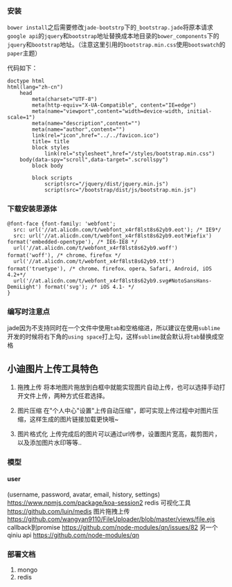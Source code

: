 ### 安装
`bower install`之后需要修改`jade-bootstrp`下的`_bootstrap.jade`将原本请求`google api`的`jquery`和`bootstrap`地址替换成本地目录的`bower_components`下的`jquery`和`bootstrap`地址。（注意这里引用的`bootstrap.min.css`使用`bootswatch`的	`paper`主题）

代码如下：
```jade
doctype html
html(lang="zh-cn")
	head
		meta(charset="UTF-8")
		meta(http-equiv="X-UA-Compatible", content="IE=edge")
		meta(name="viewport",content="width=device-width, initial-scale=1")
		meta(name="description",content="")
		meta(name="author",content="")
		link(rel="icon",href="../../favicon.ico")
		title= title
		block styles
			link(rel="stylesheet",href="/styles/bootstrap.min.css")
	body(data-spy="scroll",data-target=".scrollspy")
		block body
			
		block scripts
			script(src="/jquery/dist/jquery.min.js")
			script(src="/bootstrap/dist/js/bootstrap.min.js")
```

### 下载安装思源体
```
@font-face {font-family: 'webfont';
  src: url('//at.alicdn.com/t/webfont_x4rf8lst8s62yb9.eot'); /* IE9*/
  src: url('//at.alicdn.com/t/webfont_x4rf8lst8s62yb9.eot?#iefix') format('embedded-opentype'), /* IE6-IE8 */
  url('//at.alicdn.com/t/webfont_x4rf8lst8s62yb9.woff') format('woff'), /* chrome、firefox */
  url('//at.alicdn.com/t/webfont_x4rf8lst8s62yb9.ttf') format('truetype'), /* chrome、firefox、opera、Safari, Android, iOS 4.2+*/
  url('//at.alicdn.com/t/webfont_x4rf8lst8s62yb9.svg#NotoSansHans-DemiLight') format('svg'); /* iOS 4.1- */
}
```

### 编写时注意点
jade因为不支持同时在一个文件中使用`tab`和空格缩进，所以建议在使用`sublime`开发的时候将右下角的`using space`打上勾，这样`sublime`就会默认将`tab`替换成空格

## 小迪图片上传工具特色
1. 拖拽上传
将本地图片拖放到白框中就能实现图片自动上传，也可以选择手动打开文件上传，两种方式任君选择。

2. 图片压缩
在"个人中心"设置"上传自动压缩"，即可实现上传过程中对图片压缩，这样生成的图片链接加载更快哦~

3. 图片格式化
上传完成后的图片可以通过url传参，设置图片宽高，裁剪图片，以及添加图片水印等等..

### 模型
#### user
(username, password, avatar, email, history, settings)
https://www.npmjs.com/package/koa-session2
redis 可视化工具 https://github.com/luin/medis
图片拖拽上传 https://github.com/wangyan9110/FileUploader/blob/master/views/file.ejs
callback到promise https://github.com/node-modules/qn/issues/82
另一个qiniu api https://github.com/node-modules/qn


### 部署文档
1. mongo
2. redis
